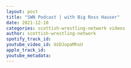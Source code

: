 ```yaml
---
layout: post
title: "SWN Podcast | with Big Ross Hauser"
date: 2021-12-10
categories: scottish-wrestling-network videos
author: scottish-wrestling-network
spotify_track_id: 
youtube_video_id: UzDJopaMhsU
apple_track_id: 
youtube_metadata: 
---
```

